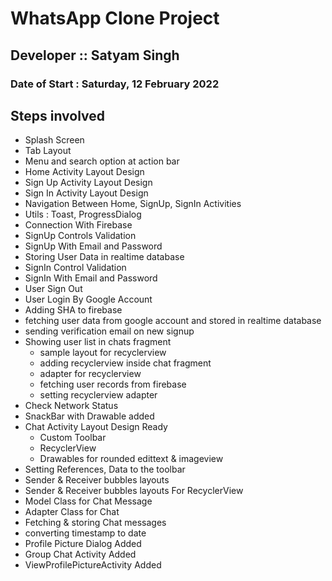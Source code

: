 # WhatsApp Clone Project

## Developer :: Satyam Singh

### Date of Start : Saturday, 12 February 2022

## Steps involved

- Splash Screen
- Tab Layout 
- Menu and search option at action bar
- Home Activity Layout Design
- Sign Up Activity Layout Design
- Sign In Activity Layout Design
- Navigation Between Home, SignUp, SignIn Activities
- Utils : Toast, ProgressDialog
- Connection With Firebase 
- SignUp Controls Validation
- SignUp With Email and Password
- Storing User Data in realtime database
- SignIn Control Validation
- SignIn With Email and Password
- User Sign Out
- User Login By Google Account
- Adding SHA to firebase
- fetching user data from google account and stored in realtime database
- sending verification email on new signup
- Showing user list in chats fragment
    - sample layout for recyclerview
    - adding recyclerview inside chat fragment
    - adapter for recyclerview
    - fetching user records from firebase
    - setting recyclerview adapter
- Check Network Status
- SnackBar with Drawable added
- Chat Activity Layout Design Ready
    - Custom Toolbar
    - RecyclerView
    - Drawables for rounded edittext & imageview
- Setting References, Data to the toolbar
- Sender & Receiver bubbles layouts
- Sender & Receiver bubbles layouts For RecyclerView
- Model Class for Chat Message
- Adapter Class for Chat
- Fetching & storing Chat messages
- converting timestamp to date
- Profile Picture Dialog Added
- Group Chat Activity Added
- ViewProfilePictureActivity Added


   